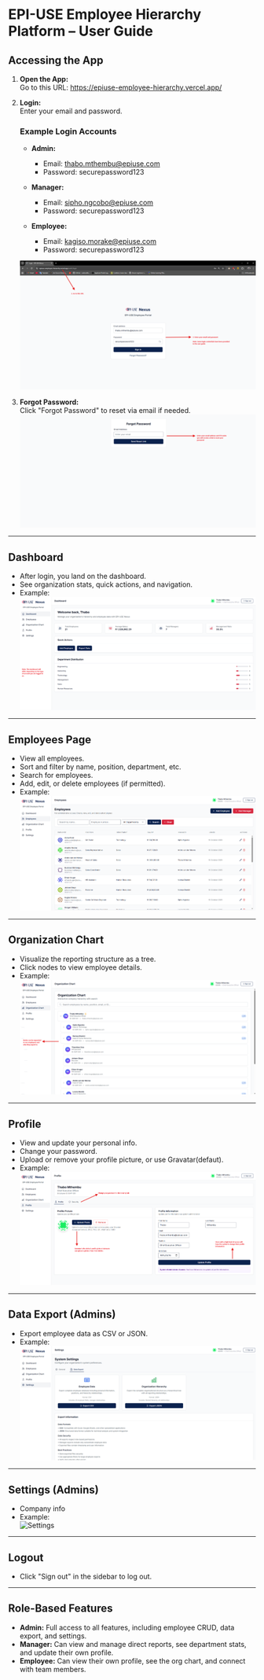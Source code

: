 # EPI-USE Employee Hierarchy Platform – User Guide

## Accessing the App

1. **Open the App:**  
  Go to this URL: https://epiuse-employee-hierarchy.vercel.app/

2. **Login:**  
   Enter your email and password.

   ### Example Login Accounts

   - **Admin:**
     - Email: thabo.mthembu@epiuse.com
     - Password: securepassword123

   - **Manager:**
     - Email: sipho.ngcobo@epiuse.com
     - Password: securepassword123

   - **Employee:**
     - Email: kagiso.morake@epiuse.com
     - Password: securepassword123

   ![Login Screen](apps/frontend/public/demo/login.png)

3. **Forgot Password:**  
   Click "Forgot Password" to reset via email if needed.
   ![Forgot Password](apps/frontend/public/demo/forgot-password.png)

---

## Dashboard

- After login, you land on the dashboard.
- See organization stats, quick actions, and navigation.
- Example:  
  ![Dashboard](apps/frontend/public/demo/dashboard.png)

---

## Employees Page

- View all employees.
- Sort and filter by name, position, department, etc.
- Search for employees.
- Add, edit, or delete employees (if permitted).
- Example:  
  ![Employee Table](apps/frontend/public/demo/employees-table.png)

---

## Organization Chart

- Visualize the reporting structure as a tree.
- Click nodes to view employee details.
- Example:  
  ![Org Chart](apps/frontend/public/demo/org-chart.png)

---

## Profile

- View and update your personal info.
- Change your password.
- Upload or remove your profile picture, or use Gravatar(defaut).
- Example:  
  ![Profile Page](apps/frontend/public/demo/profile.png)
  

---

## Data Export (Admins)

- Export employee data as CSV or JSON.
- Example:  
  ![Data Export](apps/frontend/public/demo/data-export.png)

---

## Settings (Admins)

- Company info
- Example:  
  ![Settings](apps/frontend/public/demo/settings.png)

---

## Logout

- Click "Sign out" in the sidebar to log out.

---

## Role-Based Features

- **Admin:** Full access to all features, including employee CRUD, data export, and settings.
- **Manager:** Can view and manage direct reports, see department stats, and update their own profile.
- **Employee:** Can view their own profile, see the org chart, and connect with team members.
